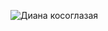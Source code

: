 
  <meta charset="utf-8">
 </head>
 <body>
  <p><img src="https://media.discordapp.net/attachments/850095623176323075/981868416514261022/unknown.png" alt="Диана косоглазая"></p>
 </body>
</html 
